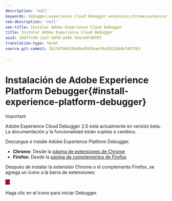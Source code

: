 ```yaml
---
description: 'null'
keywords: debugger;experience cloud debugger extension;chrome;extension;install
seo-description: 'null'
seo-title: Instalar Adobe Experience Cloud Debugger
title: Instalar Adobe Experience Cloud Debugger
uuid: 16d77c6d-11e7-4dfd-a846-3dace9f4070f
translation-type: tm+mt
source-git-commit: 3b2fd709419b40e0503baef9a39128ddbf4875b3

---
```



# Instalación de Adobe Experience Platform Debugger{#install-experience-platform-debugger}

> [!IMPORTANT]
>
> Adobe Experience Cloud Debugger 2.0 está actualmente en versión beta. La documentación y la funcionalidad están sujetas a cambios.

Descargue e instale Adobe Experience Platform Debugger.

* **Chrome**: Desde la [página de extensiones de Chrome](https://chrome.google.com/webstore/detail/adobe-experience-cloud-de/ocdmogmohccmeicdhlhhgepeaijenapj)
* **Firefox:** Desde la [página de complementos de Firefox](https://addons.mozilla.org/en-US/firefox/addon/adobe-experience-platform-dbg/)

Después de instalar la extensión Chrome o el complemento Firefox, se agrega un icono a la barra de extensiones:

![](assets/start-icon.jpg)

Haga clic en el icono para iniciar Debugger.

